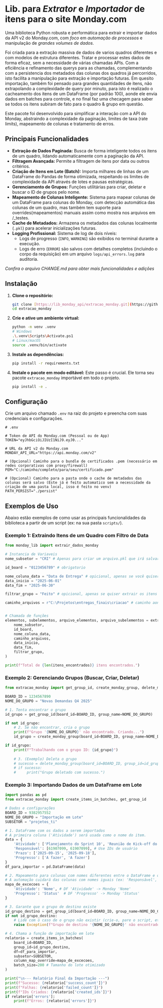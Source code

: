# Lib. para *Extrator* e *Importador* de itens para o site Monday.com

Uma biblioteca Python robusta e performática para extrair e importar dados da API v2 do Monday.com, com *foco* em *automação de processos* e manipulação de *grandes volumes de dados*.

Foi criada para a extração massiva de dados de varios quadros diferentes e com modelos de estrutura diferentes. Tratar e processar estes dados de forma eficaz, sem a necessidade de várias chamadas APIs.
Com a eficiência e refinamento das querys para as chamadas, complementando com a persistencia dos metadados das colunas dos quadros já percorridos, isto facilita a manipulação para extração e importação futuras.
Em quesito importação, também foi pensado para grandes quantidades de itens, não extrapolando a complexidade de query por minuto, para isto é realizado o cacheamento dos itens de um DataFrame (por padrão 100), aonde ele envia dados em batches para controle, e no final faz uma checagem para saber se todos os itens subiram de fato para o quadro & grupo em questão. 

Este pacote foi desenvolvido para simplificar a interação com a API do Monday, abstraindo a complexidade da paginação, limites de taxa (rate limits), mapeamento de colunas e tratamento de erros.

## Principais Funcionalidades

  - **Extração de Dados Paginada:** Busca de forma inteligente todos os itens de um quadro, lidando automaticamente com a paginação da API.
  - **Filtragem Avançada:** Permite a filtragem de itens por data ou outros critérios.
  - **Criação de Itens em Lote (Batch):** Importa milhares de linhas de um DataFrame do Pandas de forma otimizada, respeitando os limites de complexidade da API através de lotes e pausas estratégicas.
  - **Gerenciamento de Grupos:** Funções utilitárias para criar, deletar e buscar o ID de grupos pelo nome.
  - **Mapeamento de Colunas Inteligente:** Sistema para mapear colunas de um DataFrame para colunas do Monday, com detecção automática das colunas de um quadro, mas também tem suporte para overrides(mapeamentos) manuais assim como mostra nos arquivos em /_testes.
  - **Cache de Metadados:** Armazena os metadados das colunas localmente (`.pkl`) para acelerar inicializações futuras.
  - **Logging Profissional:** Sistema de log de dois níveis:
      - Logs de progresso (`INFO`, `WARNING`) são exibidos no terminal durante a execução.
      - Logs de erro (`ERROR`) são salvos com detalhes completos (incluindo o corpo da requisição) em um arquivo `logs/api_errors.log` para auditoria.

  *Confira o arquivo CHANGE.md para obter mais funcionalidades e adições*

## Instalação

1.  **Clone o repositório:**

    ```bash
    git clone [https://lib_monday_api/extracao_monday.git](https://github.com/GustavoRSNery/lib_monday_api)
    cd extracao_monday
    ```

2.  **Crie e ative um ambiente virtual:**

    ```bash
    python -m venv .venv
    # Windows
    .\.venv\Scripts\Activate.ps1
    # Linux/macOS
    source .venv/bin/activate
    ```

3.  **Instale as dependências:**

    ```bash
    pip install -r requirements.txt
    ```

4.  **Instale o pacote em modo editável:**
    Este passo é crucial. Ele torna seu pacote `extracao_monday` importável em todo o projeto.

    ```bash
    pip install -e .
    ```

## Configuração

Crie um arquivo chamado `.env` na raiz do projeto e preencha com suas credenciais e configurações.

```dotenv
# .env

# Token de API do Monday.com (Pessoal ou de App)
TOKEN="eyJhbGciOiJIUzI1NiJ9.eyJ0..."

# URL da API v2 do Monday.com
MONDAY_API_URL="https://api.monday.com/v2"

# (Opcional) Caminho para o bundle de certificados .pem (necessário em redes corporativas com proxy/firewall)
PEM="C:/caminho/completo/para/seu/certificado.pem"

# (Opcional) Caminho para a pasta onde o cache de metadados das colunas será salvo (Este já é feito automatico sem a necessidade da criação de uma pasta local, isso é feito no venv)
PATH_PERSIST="./persist"
```

## Exemplos de Uso

Abaixo estão exemplos de como usar as principais funcionalidades da biblioteca a partir de um script (ex: na sua pasta `scripts/`).

### Exemplo 1: Extraindo Itens de um Quadro com Filtro de Data

```python
from monday_lib import extrair_dados_monday

# Instancia de Variaveis
nome_subsetor = "CRI" # Apenas para criar um arquivo.pkl que irá salvar os dados dos grupos e colunas existentes no quadro para usar futuramente, sem fazer outra chamada API

id_board = "0123456789" # obrigatorio

nome_coluna_data = "Data de Entrega" # opicional, apenas se você quiser extrair os itens filtrados pela data
data_inicio = "2025-06-01"
data_fim = "2025-06-30"

filtrar_grupo = "Feito" # opicional, apenas se quiser extrair os itens de apenas um grupo expecifico

caminho_arquivos = r"C:\Projetos\entregas_finais\criacao" # caminho aonde será salvo o arquivo Excel dos elementos e outro dos subelementos


# Chamada de funções
elementos, subelementos, arquivo_elementos, arquivo_subelementos = extrair_dados_monday(
    nome_subsetor,
    id_board,
    nome_coluna_data,
    caminho_arquivos,
    data_inicio,
    data_fim,
    filtrar_grupo,
)

print(f"Total de {len(itens_encontrados)} itens encontrados.")
```

### Exemplo 2: Gerenciando Grupos (Buscar, Criar, Deletar)

```python
from extracao_monday import get_group_id, create_monday_group, delete_monday_group

BOARD_ID = 1234567890
NOME_DO_GRUPO = "Novas Demandas Q4 2025"

# 1. Tenta encontrar o grupo
id_grupo = get_group_id(board_id=BOARD_ID, group_name=NOME_DO_GRUPO)

if not id_grupo:
    # 2. Se não encontrar, cria o grupo
    print(f"Grupo '{NOME_DO_GRUPO}' não encontrado. Criando...")
    id_grupo = create_monday_group(board_id=BOARD_ID, group_name=NOME_DO_GRUPO)

if id_grupo:
    print(f"Trabalhando com o grupo ID: {id_grupo}")
    
    # 3. (Exemplo) Deleta o grupo
    # sucesso = delete_monday_group(board_id=BOARD_ID, group_id=id_grupo)
    # if sucesso:
    #     print("Grupo deletado com sucesso.")
```

### Exemplo 3: Importando Dados de um DataFrame em Lote

```python
import pandas as pd
from extracao_monday import create_items_in_batches, get_group_id

# Dados e configurações
BOARD_ID = 9382957552
NOME_DO_GRUPO = "Importação em Lote"
SUBSETOR = "projetos_ti"

# 1. DataFrame com os dados a serem importados
# A primeira coluna ('Atividade') será usada como o nome do item.
data = {
    'Atividade': ['Planejamento do Sprint 10', 'Reunião de Kick-off do Projeto Phoenix'],
    'Responsável': [61907099, 61907099], # Use IDs de usuário
    'Prazo': ['2025-09-15', '2025-09-18'],
    'Progresso': ['A fazer', 'A fazer']
}
df_para_importar = pd.DataFrame(data)

# 2. Mapeamento para colunas com nomes diferentes entre o DataFrame e o Monday
# A automação cuidará das colunas com nomes iguais (ex: 'Responsável', 'Prazo').
mapa_de_excecoes = {
    'Atividade': 'Nome', # DF 'Atividade' -> Monday 'Nome'
    'Progresso': 'Status'  # DF 'Progresso' -> Monday 'Status'
}

# 3. Garante que o grupo de destino existe
id_grupo_destino = get_group_id(board_id=BOARD_ID, group_name=NOME_DO_GRUPO)
if not id_grupo_destino:
    # Lide com o caso de o grupo não existir (crie-o, pare o script, etc.)
    raise Exception(f"Grupo de destino '{NOME_DO_GRUPO}' não encontrado.")

# 4. Chama a função de importação em lote
relatorio = create_items_in_batches(
    board_id=BOARD_ID,
    group_id=id_grupo_destino,
    df=df_para_importar,
    subsetor=SUBSETOR,
    column_map_override=mapa_de_excecoes,
    batch_size=200 # Tamanho do lote otimizado
)

print("\n--- Relatório Final da Importação ---")
print(f"Sucesso: {relatorio['success_count']}")
print(f"Falhas: {relatorio['failed_count']}")
print(f"IDs Criados: {relatorio['created_ids']}")
if relatorio['errors']:
    print(f"Erros: {relatorio['errors']}")
```



